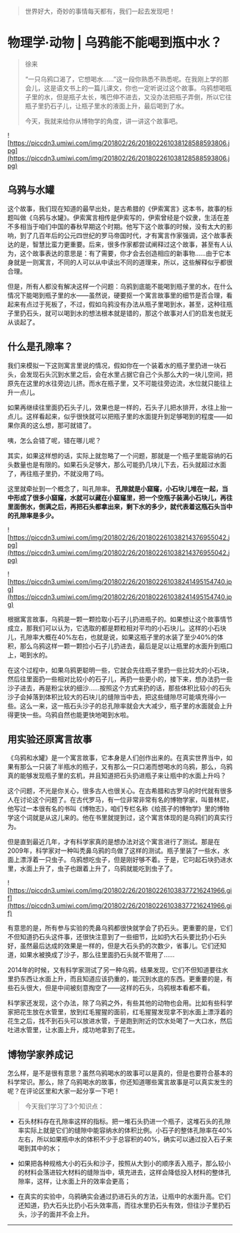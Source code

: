 > 世界好大，奇妙的事情每天都有，我们一起去发现吧！

# 物理学·动物 | 乌鸦能不能喝到瓶中水？

> 徐来
> 
> “一只乌鸦口渴了，它想喝水……”这一段你熟悉不熟悉呢。在我刚上学的那会儿，这是语文书上的一篇儿课文，你也一定听说过这个故事。乌鸦想喝瓶子里的水，但是瓶子太长，嘴巴伸不进去，又没办法把瓶子弄倒，所以它往瓶子里扔石子儿，让瓶子里水的液面上升，最后喝到了水。
> 
> 今天，我就来给你从博物学的角度，讲一讲这个故事吧。

![https://piccdn3.umiwi.com/img/201802/26/201802261038128588593806.jpg](https://piccdn3.umiwi.com/img/201802/26/201802261038128588593806.jpg)

## 乌鸦与水罐

这个故事，我们现在知道的最早出处，是古希腊的《伊索寓言》这本书，故事的标题叫做《乌鸦与水罐》。伊索寓言相传是伊索写的，伊索曾经是个奴隶，生活在差不多相当于咱们中国的春秋早期这个时期。他写下这个故事的时候，没有太大的影响，到了几百年后的公元四世纪的罗马帝国时代，才有寓言作家强调，这个故事表达的是，智慧比蛮力更重要。后来，很多作家都尝试阐释过这个故事，甚至有人认为，这个故事表达的意思是：有了需要，你才会去创造相应的新事物……由于它本身就是一则寓言，不同的人可以从中读出不同的道理来，所以，这些解释似乎都很合理。

但是，所有人都没有解决这样一个问题：乌鸦到底能不能喝到瓶子里的水，在什么情况下能喝到瓶子里的水——虽然说，硬要抠一个寓言故事里的细节是否合理，看起来有点过于死板了，不过，假如乌鸦没有办法从瓶子里喝到水，甚至，这种往瓶子里扔石头，就可以喝到水的想法根本就是错的，那这个故事对人们的启发也就无从谈起了。

## 什么是孔隙率？

我们来模拟一下这则寓言里说的情况，假如你在一个装着水的瓶子里扔进一块石头，会发现石头沉到水里之后，会在水里占据它自己个头那么大的一块儿空间，把原先在这里的水往旁边儿挤。而水在瓶子里，又不可能往旁边流，水位就只能往上升一点儿。

如果再继续往里面扔石头子儿，效果也是一样的，石头子儿把水排开，水往上抬一点儿。这样看起来，似乎很快就可以把瓶子里的水面提升到足够喝到的程度——如果你真的这么想，那可就错了。

咦，怎么会错了呢，错在哪儿呢？

其实，如果这样想的话，实际上就忽略了一个问题，那就是一个瓶子里能容纳的石头数量也是有限的。如果石头足够大，那么可能扔几块儿下去，石头就超过水面了，再往瓶子里扔，不就没用了吗。

这里就牵扯到一个概念了，叫孔隙率。 **孔隙就是小窟窿，小石块儿堆在一起，当中形成了很多小窟窿，水就可以藏在小窟窿里，把一个空瓶子装满小石块儿，再往里面倒水，倒满之后，再把石头都拿出来，剩下水的多少，就代表着这瓶石头当中的孔隙率是多少。**

![https://piccdn3.umiwi.com/img/201802/26/201802261038214376955042.jpg](https://piccdn3.umiwi.com/img/201802/26/201802261038214376955042.jpg)

![https://piccdn3.umiwi.com/img/201802/26/201802261038241495154740.jpg](https://piccdn3.umiwi.com/img/201802/26/201802261038241495154740.jpg)

根据寓言故事，乌鸦是一颗一颗捡取小石子儿扔进瓶子的。如果想让这个故事情节成立，那我们可以认为，它选取的都是颗粒相对平均的小石块儿。这样的小石块儿，孔隙率大概在40%左右，也就是说，如果这瓶子里的水装了至少40%的体积，那么乌鸦这样一颗一颗捡小石子儿扔进去，最后是足以让瓶里的水面升到瓶口上，喝到水的。

在这个过程中，如果乌鸦更聪明一些，它就会先往瓶子里扔一些比较大的小石块，然后往里面扔一些相对比较小的石子儿，再扔一些更小的，接下来，想办法扔一些沙子进去，再是粉尘状的细沙……按照这个方式来扔的话，那些体积比较小的石头沙子会掉落到体积比较大的石块儿的缝隙当中去，把这些缝隙尽可能填充得小一些。这么一来，这一瓶石头沙子的总孔隙率就会大大减少，瓶子里的水面就会上升得更快一些。乌鸦自然也能更快地喝到水啦。

## 用实验还原寓言故事

《乌鸦和水罐》是一个寓言故事，它本身是人们创作出来的。在真实世界当中，如果有那么一只装了半瓶水的瓶子，又有那么一只口渴而想喝水的乌鸦，那么，乌鸦真的能够发现瓶子里的玄机，并且知道把石头扔进瓶子来让瓶中的水面上升吗？

这个问题，不光是你关心，很多古人也很关心。在古希腊和古罗马的时代就有很多人在讨论这个问题了。在古代罗马，有一位非常非常有名的博物学家，叫普林尼，他写过一本很有名的书叫《博物志》，咱们专栏名称《给孩子的博物学》里的博物学这个词就是从这儿来的。他在书里就提到过，这个寓言体现的是乌鸦们的真实行为。

但是直到最近几年，才有科学家真的是想办法对这个寓言进行了测试。那是在2009年，科学家对一种叫秃鼻乌鸦的鸟做了这样的测试。瓶子里装了一些水，水面上漂浮着一只虫子。乌鸦想吃虫子，但是刚好够不着。于是，它叼起石块扔进水里，水面上升了，虫子也跟着上升了，乌鸦就能吃到虫子了。

![https://piccdn3.umiwi.com/img/201802/26/201802261038377216241966.gif](https://piccdn3.umiwi.com/img/201802/26/201802261038377216241966.gif)

有意思的是，所有参与实验的秃鼻乌鸦都很快就学会了扔石头。更重要的是，它们不但知道扔石头这件事，还很快注意到了一些细节，比如扔大石头要比扔小石头好，虽然最后达成的效果是一样的，但是大石头扔的次数少，省事儿。它们还知道，如果水被换成了沙子，那么往里面扔石头就不管用了……

2014年的时候，又有科学家测试了另一种乌鸦，结果发现，它们不但知道要往水里扔东西让水面上升，而且知道应该扔重的，能沉到水底的东西。更重要的是，有些石头很大，但是中间被刻意掏空了——这样的石头，乌鸦根本看都不看。

科学家还发现，这个办法，除了乌鸦之外，有些其他的动物也会用。比如有些科学家把花生放在水管里，放到红毛猩猩的面前，红毛猩猩发现拿不到水面上漂浮着的花生之后，找不到石头可以放进水管，于是跑到附近的饮水处喝了一大口水，然后吐进水管里，让水面上升，成功地拿到了花生。

## 博物学家养成记

怎么样，是不是很有意思？虽然乌鸦喝水的故事可以是真的，但是也要符合基本的科学常识。那么，除了乌鸦喝水的故事，你还知道哪些寓言故事是可以真实发生的呢？在评论区里和大家一起分享一下吧！

> 今天我们学习了3个知识点：

* 石头材料存在孔隙率这样的指标。把一堆石头扔进一个瓶子，这堆石头的孔隙率实际上就是它们的缝隙中能容纳水的体积比例。小石子的整体孔隙率在40%左右，所以如果瓶中水的体积不少于总容积的40%，确实可以通过投入石子来喝到其中的水；

* 如果把各种规格大小的石头和沙子，按照从大到小的顺序丢入瓶子，那么较小的材料会落进较大材料的缝隙当中，填充进去，这样会降低投入材料的整体孔隙率，这样，让水面上升的效率会更高；

* 在真实的实验中，乌鸦确实会通过扔进石头的方法，让瓶中的水面升高。它们还知道，扔大石头比扔小石头效率高，而往水里扔石头有效，但往沙子里扔石头，沙子的面并不会上升。

---
